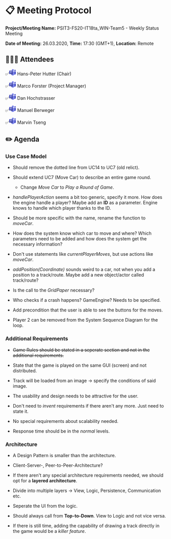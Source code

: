 # 📋 Meeting Protocol

**Project/Meeting Name:** PSIT3-FS20-IT18ta_WIN-Team5 - Weekly Status Meeting

**Date of Meeting:** 26.03.2020, **Time:** 17:30 (GMT+1), **Location:** Remote

## 👨🏼‍💻 Attendees

✅<img src="img/teams_icon.png" alt="MS Teams Icon" height="20" /> Hans-Peter Hutter (Chair)

✅<img src="img/teams_icon.png" alt="MS Teams Icon" height="20" /> Marco Forster (Project Manager)

✅<img src="img/teams_icon.png" alt="MS Teams Icon" height="20" /> Dan Hochstrasser

✅<img src="img/teams_icon.png" alt="MS Teams Icon" height="20" /> Manuel Berweger

✅<img src="img/teams_icon.png" alt="MS Teams Icon" height="20" /> Marvin Tseng

## ✏️ Agenda

### Use Case Model

- Should remove the dotted line from UC14 to UC7 (old relict).

- Should extend UC7 (Move Car) to describe an entire game round.
  - Change *Move Car* to *Play a Round of Game*.
- *handlePlayerAction* seems a bit too generic, specify it more. How does the engine handle a player? Maybe add an **ID** as a parameter. Engine knows to handle which player thanks to the ID.
- Should be more specific with the name, rename the function to *moveCar*.
- How does the system know which car to move and where? Which parameters need to be added and how does the system get the necessary information?
- Don't use statements like *currentPlayerMoves*, but use actions like *moveCar*.
- *addPosition(Coordinate)* sounds weird to a car, not when you add a position to a track/route. Maybe add a new object/actor called track/route?
- Is the call to the *GridPaper* necessary?
- Who checks if a crash happens? GameEngine? Needs to be specified.
- Add precondition that the user is able to see the buttons for the moves.
- Player 2 can be removed from the System Sequence Diagram for the loop.

### Additional Requirements

- ~~Game Rules should be stated in a seperate section and not in the additional requirements.~~

- State that the game is played on the same GUI (screen) and not distributed.
- Track will be loaded from an image -> specify the conditions of said image.
- The usability and design needs to be attractive for the user.
- Don't need to *invent* requirements if there aren't any more. Just need to state it.
- No special requirements about scalability needed.
- Response time should be in the *normal* levels.

### Architecture

- A Design Pattern is smaller than the architecture.
- Client-Server-, Peer-to-Peer-Architecture?

- If there aren't any special architecture requirements needed, we should opt for a **layered architecture**.
- Divide into multiple layers -> View, Logic, Persistence, Communication etc.
- Seperate the UI from the logic.
- Should always call from **Top-to-Down**. View to Logic and not vice versa.
- If there is still time, adding the capability of drawing a track directly in the game would be a *killer feature*.

